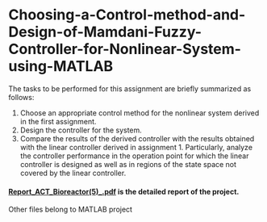 # Choosing-a-Control-method-and-Design-of-Mamdani-Fuzzy-Controller-for-Nonlinear-System-using-MATLAB
The tasks to be performed for this assignment are briefly summarized as follows:
1. Choose an appropriate control method for the nonlinear system derived in the first assignment.
2. Design the controller for the system.
3. Compare the results of the derived controller with the results obtained with the linear controller
derived in assignment 1. Particularly, analyze the controller performance in the operation point for
which the linear controller is designed as well as in regions of the state space not covered by the linear
controller.
#### [Report_ACT_Bioreactor(5)_.pdf](https://github.com/MdSaifulIslamSajol/Choosing-a-Control-method-and-Design-of-Mamdani-Fuzzy-Controller-for-Nonlinear-System-using-MATLAB/blob/1afc5597700b1762ca38964af10091436901895f/Report_ACT_Bioreactor(5)_.pdf) is the detailed report of the project.
Other files belong to MATLAB project
